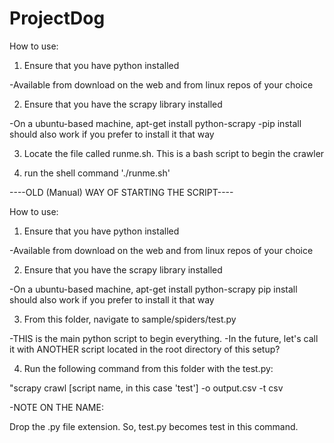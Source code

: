 # ProjectDog

How to use:

1. Ensure that you have python installed

 -Available from download on the web and from linux repos of your choice

2. Ensure that you have the scrapy library installed

 -On a ubuntu-based machine, apt-get install python-scrapy
 -pip install should also work if you prefer to install it that way

3. Locate the file called runme.sh. This is a bash script to begin the crawler

4. run the shell command './runme.sh'

----OLD (Manual) WAY OF STARTING THE SCRIPT----

How to use:

1. Ensure that you have python installed

 -Available from download on the web and from linux repos of your choice

2. Ensure that you have the scrapy library installed

 -On a ubuntu-based machine, apt-get install python-scrapy
  pip install should also work if you prefer to install it that way

3. From this folder, navigate to sample/spiders/test.py

 -THIS is the main python script to begin everything.
 -In the future, let's call it with ANOTHER script located in the root
 directory of this setup?

4. Run the following command from this folder with the test.py:
 
 "scrapy crawl [script name, in this case 'test'] -o output.csv -t csv
 
 -NOTE ON THE NAME:
  
   Drop the .py file extension. So, test.py becomes test in this command.
